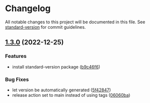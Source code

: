 # Changelog

All notable changes to this project will be documented in this file. See [standard-version](https://github.com/conventional-changelog/standard-version) for commit guidelines.

## [1.3.0](https://github.com/agung2001/agung2001.github.io/compare/v1.2.2...v1.3.0) (2022-12-25)


### Features

* install standard-version package ([b9c46f6](https://github.com/agung2001/agung2001.github.io/commit/b9c46f6f7d6a44605b7cdbb991e62094ea88ed2f))


### Bug Fixes

* let version be automatically generated ([5f42847](https://github.com/agung2001/agung2001.github.io/commit/5f42847e40eafad4006fd068d26070ae9cbcda02))
* release action set to main instead of using tags ([06060ba](https://github.com/agung2001/agung2001.github.io/commit/06060ba20efe89369d77ab04c6aba30f45a53683))

